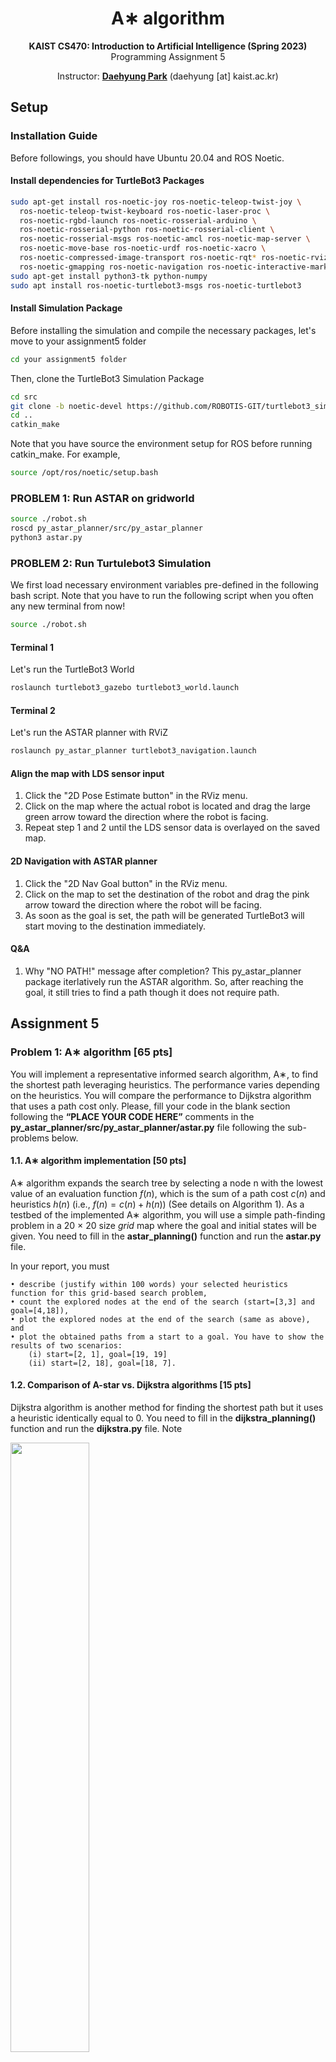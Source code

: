 <div align=center>
  <h1>
    A∗ algorithm
  </h1>
  <p>
    <b>KAIST CS470: Introduction to Artificial Intelligence (Spring 2023)</b><br>
    Programming Assignment 5
  </p>
</div>

<div align=center>
  <p>
    Instructor: <a href=https://sites.google.com/site/daehyungpark target="_blank"><b>Daehyung Park</b></a> (daehyung [at] kaist.ac.kr)<br>
  </p>
</div>


## Setup

### Installation Guide
Before followings, you should have Ubuntu 20.04 and ROS Noetic.

#### Install dependencies for TurtleBot3 Packages
~~~~bash
sudo apt-get install ros-noetic-joy ros-noetic-teleop-twist-joy \
  ros-noetic-teleop-twist-keyboard ros-noetic-laser-proc \
  ros-noetic-rgbd-launch ros-noetic-rosserial-arduino \
  ros-noetic-rosserial-python ros-noetic-rosserial-client \
  ros-noetic-rosserial-msgs ros-noetic-amcl ros-noetic-map-server \
  ros-noetic-move-base ros-noetic-urdf ros-noetic-xacro \
  ros-noetic-compressed-image-transport ros-noetic-rqt* ros-noetic-rviz \
  ros-noetic-gmapping ros-noetic-navigation ros-noetic-interactive-markers
sudo apt-get install python3-tk python-numpy
sudo apt install ros-noetic-turtlebot3-msgs ros-noetic-turtlebot3
~~~~

#### Install Simulation Package

Before installing the simulation and compile the necessary packages, let's move to your assignment5 folder
~~~~bash
cd your assignment5 folder
~~~~

Then, clone the TurtleBot3 Simulation Package
~~~~bash
cd src
git clone -b noetic-devel https://github.com/ROBOTIS-GIT/turtlebot3_simulations.git
cd ..
catkin_make
~~~~

Note that you have source the environment setup for ROS before running catkin_make. For example,
~~~~bash
source /opt/ros/noetic/setup.bash
~~~~

### PROBLEM 1: Run ASTAR on gridworld

~~~~bash
source ./robot.sh
roscd py_astar_planner/src/py_astar_planner
python3 astar.py
~~~~


### PROBLEM 2: Run Turtulebot3 Simulation

We first load necessary environment variables pre-defined in the following bash script. Note that you have to run the following script when you often any new terminal from now!
~~~~bash
source ./robot.sh
~~~~

#### Terminal 1
Let's run the TurtleBot3 World
~~~~bash
roslaunch turtlebot3_gazebo turtlebot3_world.launch
~~~~

#### Terminal 2
Let's run the ASTAR planner with RViZ
~~~~bash
roslaunch py_astar_planner turtlebot3_navigation.launch
~~~~

#### Align the map with LDS sensor input

1. Click the "2D Pose Estimate button" in the RViz menu.
2. Click on the map where the actual robot is located and drag the large green arrow toward the direction where the robot is facing.
3. Repeat step 1 and 2 until the LDS sensor data is overlayed on the saved map.

#### 2D Navigation with ASTAR planner

1. Click the "2D Nav Goal button" in the RViz menu.
2. Click on the map to set the destination of the robot and drag the pink arrow toward the direction where the robot will be facing.
3. As soon as the goal is set, the path will be generated TurtleBot3 will start moving to the destination immediately.


#### Q&A

1. Why "NO PATH!" message after completion?
This py_astar_planner package iterlatively run the ASTAR algorithm. So, after reaching the goal, it still tries to find a path though it does not require path.




## Assignment 5

### Problem 1: A∗ algorithm [65 pts]
You will implement a representative informed search algorithm, A∗, to find the shortest path leveraging heuristics. The performance varies depending on the heuristics. You will compare the performance to Dijkstra algorithm that uses a path cost only. Please, fill your code in the blank section following the <b>“PLACE YOUR CODE HERE”</b> comments in the <b>py_astar_planner/src/py_astar_planner/astar.py</b> file following the sub-problems below.

#### 1.1. A∗ algorithm implementation [50 pts]
A∗ algorithm expands the search tree by selecting a node n with the lowest value of an evaluation function $f(n)$, which is the sum of a path cost $c(n)$ and heuristics $h(n)$ (i.e., $f(n) = c(n) + h(n)$) (See details on Algorithm 1). As a testbed of the implemented A∗ algorithm, you will use a simple path-finding problem in a 20 × 20 size <i>grid</i> map where the goal and initial states will be given. You need to fill in the <b>astar_planning()</b> function and run the <b>astar.py</b> file.

In your report, you must
```
• describe (justify within 100 words) your selected heuristics function for this grid-based search problem,
• count the explored nodes at the end of the search (start=[3,3] and goal=[4,18]),
• plot the explored nodes at the end of the search (same as above), and
• plot the obtained paths from a start to a goal. You have to show the results of two scenarios:
    (i) start=[2, 1], goal=[19, 19]
    (ii) start=[2, 18], goal=[18, 7].
```

#### 1.2. Comparison of A-star vs. Dijkstra algorithms [15 pts]
Dijkstra algorithm is another method for finding the shortest path but it uses a heuristic identically equal to 0. You need to fill in the <b>dijkstra_planning()</b> function and run the <b>dijkstra.py</b> file. Note

<img src="/Figure/algorithm1.png" width="50%" height="50%">

that you can obtain the Dijkstra’s algorithm by simply removing heuristics from A∗ code. 

In your report, you must
```
• count the explored nodes at the end of the search (same as Problem 1.1),
• plot the explored nodes at the end of the search (same as Problem 1.1),
• plot the obtained path from a start to a goal. You have to consider the same scenarios given in Problem 1.1 above, and
• describe the difference between Dijkstra and A-star methods based on the results.
```

### Problem 2: Running A∗ on Turtlebot3 [35 pts]
The A∗ has been used for various AI applications including navigation. In this problem, you will adopt the result of the Problem 1.1 for the navigation problem given a simulated mobile robot, Turtlebot3. Throughout the Gazebo simulator, you command your Turtlebot3 finds a global collision-free path from a current location to a goal via RViZ. Then, you can observe a computed path from your A∗ implementations and the robot’s tracking performance. 

In your report, you must
```
•  attach three different obstacle-avoidance paths captured from RViZ, and
•  attach a sequence of screen captures that show your robot is tracking a computed path

Note that you can select challenging start-goal configurations as you want for the captures.
```




## Results
### 1. A∗ algorithm [65 pts]
#### 1.1. A∗ algorithm implementation [50 pts]
- describe (justify within 100 words) your selected heuristics function for this grid- based search problem,
  - I have selected the Manhattan distance between the position and the goal as the heuristic function for this grid-based search problem. Although there are many metrics for measuring the distance between two points, such as Euclidean distance, Manhattan distance is the most suitable for grid-based situations because the movement of the robot is constrained to the grid.

- count the explored nodes at the end of the search (start=[3,3] and goal=[4,18]),
  - 82
 
- plot the explored nodes at the end of the search (same as above), and

  <center><img src="/Figure/answer1.png" width="50%" height="50%"></center>

- plot the obtained paths from a start to a goal. You have to show the results of two scenarios:
  - (i) start=[2, 1], goal=[19, 19]

  <center><img src="/Figure/answer2.png" width="50%" height="50%"></center>

  - (ii) start=[2, 18], goal=[18, 7]

  <center><img src="/Figure/answer3.png" width="50%" height="50%"></center>
  
#### 1.2. Comparison of A-star vs. Dijkstra algorithms [15 pts]
- count the explored nodes at the end of the search (same as Problem 1.1),
  - 189 (start=[3,3] and goal=[4,18])

- plot the explored nodes at the end of the search (same as Problem 1.1), (start=[3,3] and goal=[4,18])

  <center><img src="/Figure/answer4.png" width="50%" height="50%"></center>

- plot the obtained path from a start to a goal. You have to consider the same scenarios given in Problem 1.1 above, and
  - (i) start=[2, 1], goal=[19, 19]

   <center><img src="/Figure/answer5.png" width="50%" height="50%"></center>
    
  - (ii) start=[2, 18], goal=[18, 7]
 
    <center><img src="/Figure/answer6.png" width="50%" height="50%"></center>

- describe the difference between Dijkstra and A-star methods based on the results.
  - When comparing the Dijkstra and A-star algorithms, there is no significant difference in the length of the resulting path and its cost. However, we can observe a disparity in the number of explored nodes, represented by black dots (i.e., nodes in the CLOSED_SET), between the two methods. This observation suggests that the A-star algorithm is more computationally efficient than the Dijkstra algorithm in finding the shortest path. Additionally, the A-star algorithm requires storing fewer nodes in both the OPEN_SET and CLOSED_SET compared to Dijkstra. Thus, the A-star algorithm outperforms Dijkstra in terms of spatial efficiency. This is why the A-star algorithm is utilized when dealing with a large number of states, such as in the case of a 15-puzzle problem (4 by 4) that has approximately 20 trillion states.

### 2. Running A∗ on Turtlebot3 [35 pts]
- attach three different obstacle-avoidance paths captured from RViZ, and

  <center><img src="/Figure/answer7.png" width="50%" height="50%"></center>

  <center><img src="/Figure/answer8.png" width="50%" height="50%"></center>

  <center><img src="/Figure/answer9.png" width="50%" height="50%"></center>

- attach a sequence of screen captures that show your robot is tracking a computed path

  <center><img src="/Figure/answer10.png" width="50%" height="50%"></center>

  <center><img src="/Figure/answer11.png" width="50%" height="50%"></center>

  <center><img src="/Figure/answer12.png" width="50%" height="50%"></center>

  <center><img src="/Figure/answer13.png" width="50%" height="50%"></center>

  <center><img src="/Figure/answer14.png" width="50%" height="50%"></center>

  <center><img src="/Figure/answer15.png" width="50%" height="50%"></center>

# ETC
For educational purpose only. This software cannot be used for any re-distribution with or without modification. The lecture notebook files are copied or modified from the material of Siamak Ravanbakhsh. 

